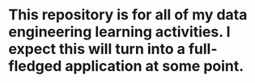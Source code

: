 # This repository is for all of my data engineering learning activities. I expect this will turn into a full-fledged application at some point.
